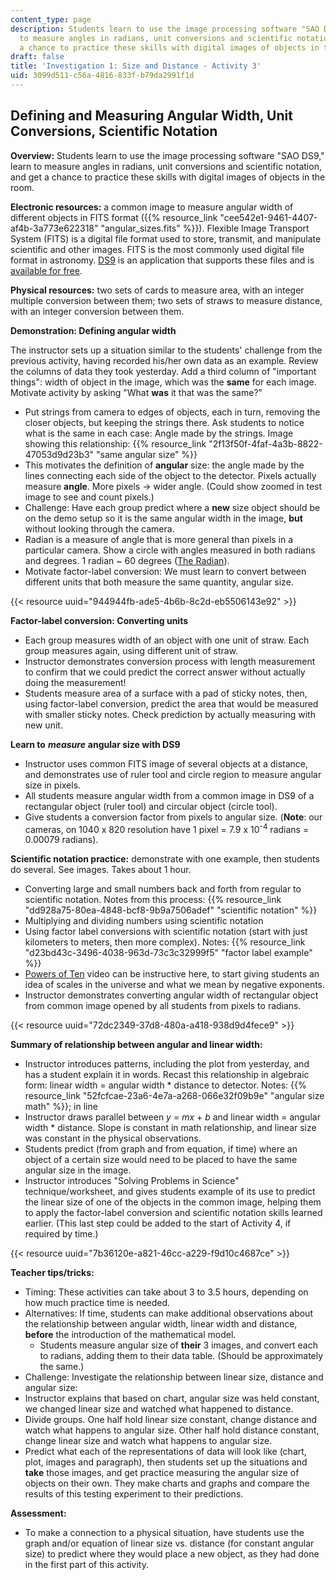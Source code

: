 ```yaml
---
content_type: page
description: Students learn to use the image processing software "SAO DS9," learn
  to measure angles in radians, unit conversions and scientific notation, and get
  a chance to practice these skills with digital images of objects in the room.
draft: false
title: 'Investigation 1: Size and Distance - Activity 3'
uid: 3099d511-c56a-4816-833f-b79da2991f1d
---
```

## **Defining and Measuring Angular Width, Unit Conversions, Scientific Notation**

**Overview:** Students learn to use the image processing software "SAO DS9," learn to measure angles in radians, unit conversions and scientific notation, and get a chance to practice these skills with digital images of objects in the room.

**Electronic resources:** a common image to measure angular width of different objects in FITS format ({{% resource_link "cee542e1-9461-4407-af4b-3a773e622318" "angular\_sizes.fits" %}}). Flexible Image Transport System (FITS) is a digital file format used to store, transmit, and manipulate scientific and other images. FITS is the most commonly used digital file format in astronomy. [DS9](http://hea-www.harvard.edu/RD/ds9/) is an application that supports these files and is [available for free](http://hea-www.harvard.edu/RD/ds9/).

**Physical resources:** two sets of cards to measure area, with an integer multiple conversion between them; two sets of straws to measure distance, with an integer conversion between them.

**Demonstration: Defining angular width**

The instructor sets up a situation similar to the students' challenge from the previous activity, having recorded his/her own data as an example. Review the columns of data they took yesterday. Add a third column of "important things": width of object in the image, which was the **same** for each image. Motivate activity by asking "What **was** it that was the same?"

- Put strings from camera to edges of objects, each in turn, removing the closer objects, but keeping the strings there. Ask students to notice what is the same in each case: Angle made by the strings. Image showing this relationship: {{% resource_link "2f13f50f-4faf-4a3b-8822-47053d9d23b3" "same angular size" %}}
- This motivates the definition of **angular** size: the angle made by the lines connecting each side of the object to the detector. Pixels actually measure **angle**. More pixels → wider angle. (Could show zoomed in test image to see and count pixels.)
- Challenge: Have each group predict where a **new** size object should be on the demo setup so it is the same angular width in the image, **but** without looking through the camera.
- Radian is a measure of angle that is more general than pixels in a particular camera. Show a circle with angles measured in both radians and degrees. 1 radian ~ 60 degrees ([The Radian](http://zonalandeducation.com/mmts/trigonometryRealms/radianDemo1/RadianDemo1.html)).
- Motivate factor-label conversion: We must learn to convert between different units that both measure the same quantity, angular size.

{{< resource uuid="944944fb-ade5-4b6b-8c2d-eb5506143e92" >}}

**Factor-label conversion: Converting units**

- Each group measures width of an object with one unit of straw. Each group measures again, using different unit of straw.
- Instructor demonstrates conversion process with length measurement to confirm that we could predict the correct answer without actually doing the measurement!
- Students measure area of a surface with a pad of sticky notes, then, using factor-label conversion, predict the area that would be measured with smaller sticky notes. Check prediction by actually measuring with new unit.

**Learn to** ***measure*** **angular size with DS9**

- Instructor uses common FITS image of several objects at a distance, and demonstrates use of ruler tool and circle region to measure angular size in pixels.
- All students measure angular width from a common image in DS9 of a rectangular object (ruler tool) and circular object (circle tool).
- Give students a conversion factor from pixels to angular size. (**Note**: our cameras, on 1040 x 820 resolution have 1 pixel = 7.9 x 10<sup>\-4</sup> radians = 0.00079 radians).

**Scientific notation practice:** demonstrate with one example, then students do several. See images. Takes about 1 hour.

- Converting large and small numbers back and forth from regular to scientific notation. Notes from this process: {{% resource_link "dd928a75-80ea-4848-bcf8-9b9a7506adef" "scientific notation" %}}
- Multiplying and dividing numbers using scientific notation
- Using factor label conversions with scientific notation (start with just kilometers to meters, then more complex). Notes: {{% resource_link "d23bd43c-3496-4038-963d-73c3c32999f5" "factor label example" %}}
- [Powers of Ten](http://www.youtube.com/watch?v=0fKBhvDjuy0) video can be instructive here, to start giving students an idea of scales in the universe and what we mean by negative exponents.
- Instructor demonstrates converting angular width of rectangular object from common image opened by all students from pixels to radians.

{{< resource uuid="72dc2349-37d8-480a-a418-938d9d4fece9" >}}

**Summary of relationship between angular and linear width:**

- Instructor introduces patterns, including the plot from yesterday, and has a student explain it in words. Recast this relationship in algebraic form: linear width = angular width \* distance to detector. Notes: {{% resource_link "52fcfcae-23a6-4e7a-a268-066e32f09b9e" "angular size math" %}}; in line
- Instructor draws parallel between *y* = *mx* + *b* and linear width = angular width \* distance. Slope is constant in math relationship, and linear size was constant in the physical observations.
- Students predict (from graph and from equation, if time) where an object of a certain size would need to be placed to have the same angular size in the image.
- Instructor introduces "Solving Problems in Science" technique/worksheet, and gives students example of its use to predict the linear size of one of the objects in the common image, helping them to apply the factor-label conversion and scientific notation skills learned earlier. (This last step could be added to the start of Activity 4, if required by time.)

{{< resource uuid="7b36120e-a821-46cc-a229-f9d10c4687ce" >}}

**Teacher tips/tricks:**

- Timing: These activities can take about 3 to 3.5 hours, depending on how much practice time is needed.
- Alternatives: If time, students can make additional observations about the relationship between angular width, linear width and distance, **before** the introduction of the mathematical model.      
    - Students measure angular size of **their** 3 images, and convert each to radians, adding them to their data table. (Should be approximately the same.)
- Challenge: Investigate the relationship between linear size, distance and angular size:
- Instructor explains that based on chart, angular size was held constant, we changed linear size and watched what happened to distance.
- Divide groups. One half hold linear size constant, change distance and watch what happens to angular size. Other half hold distance constant, change linear size and watch what happens to angular size.
- Predict what each of the representations of data will look like (chart, plot, images and paragraph), then students set up the situations and **take** those images, and get practice measuring the angular size of objects on their own. They make charts and graphs and compare the results of this testing experiment to their predictions.

**Assessment:**

- To make a connection to a physical situation, have students use the graph and/or equation of linear size vs. distance (for constant angular size) to predict where they would place a new object, as they had done in the first part of this activity.